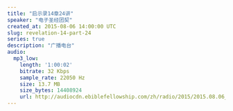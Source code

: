 ```yaml
---
title: "启示录14章24讲"
speaker: "电子圣经团契"
created_at: 2015-08-06 14:00:00 UTC
slug: revelation-14-part-24
series: true
description: "广播电台"
audio:
  mp3_low:
    length: '1:00:02'
    bitrate: 32 Kbps
    sample_rate: 22050 Hz
    size: 13.7 MB
    size_bytes: 14408924
    url: http://audiocdn.ebiblefellowship.com/zh/radio/2015/2015.08.06_EBF_-_Revelation_14_Part_24.mp3
---
```


